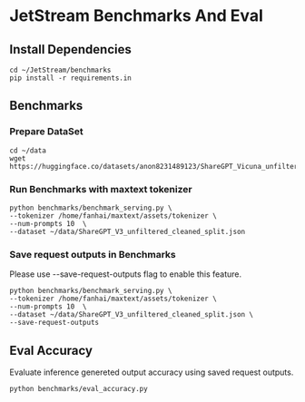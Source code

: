 # JetStream Benchmarks And Eval

## Install Dependencies 

```
cd ~/JetStream/benchmarks
pip install -r requirements.in
```

## Benchmarks 

### Prepare DataSet

```
cd ~/data
wget https://huggingface.co/datasets/anon8231489123/ShareGPT_Vicuna_unfiltered/resolve/main/ShareGPT_V3_unfiltered_cleaned_split.json

``` 

### Run Benchmarks with maxtext tokenizer

```
python benchmarks/benchmark_serving.py \
--tokenizer /home/fanhai/maxtext/assets/tokenizer \
--num-prompts 10  \
--dataset ~/data/ShareGPT_V3_unfiltered_cleaned_split.json

``` 

### Save request outputs in Benchmarks

Please use --save-request-outputs flag to enable this feature.

```
python benchmarks/benchmark_serving.py \
--tokenizer /home/fanhai/maxtext/assets/tokenizer \
--num-prompts 10  \
--dataset ~/data/ShareGPT_V3_unfiltered_cleaned_split.json \
--save-request-outputs

```

## Eval Accuracy

Evaluate inference genereted output accuracy using saved request outputs.

```
python benchmarks/eval_accuracy.py

```